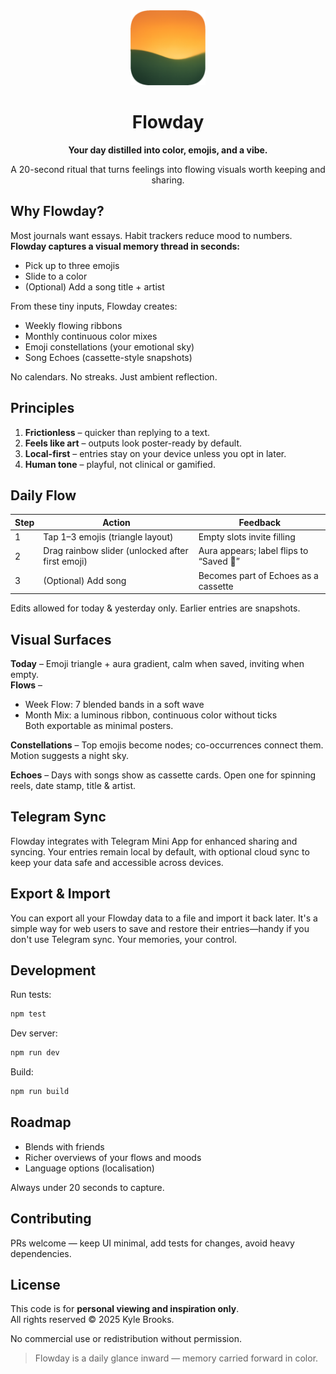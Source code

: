 <div align="center">
  <img src="public/Flowday.png" alt="Flowday" width="120" />
  <h1>Flowday</h1>
  <p><strong>Your day distilled into color, emojis, and a vibe.</strong></p>
  <p>A 20-second ritual that turns feelings into flowing visuals worth keeping and sharing.</p>
</div>

## Why Flowday?

Most journals want essays. Habit trackers reduce mood to numbers.  
**Flowday captures a visual memory thread in seconds:**

- Pick up to three emojis  
- Slide to a color  
- (Optional) Add a song title + artist  

From these tiny inputs, Flowday creates:

- Weekly flowing ribbons  
- Monthly continuous color mixes  
- Emoji constellations (your emotional sky)  
- Song Echoes (cassette-style snapshots)

No calendars. No streaks. Just ambient reflection.

## Principles

1. **Frictionless** – quicker than replying to a text.  
2. **Feels like art** – outputs look poster-ready by default.  
3. **Local-first** – entries stay on your device unless you opt in later.  
4. **Human tone** – playful, not clinical or gamified.

## Daily Flow

| Step | Action | Feedback |
|------|--------|----------|
| 1 | Tap 1–3 emojis (triangle layout) | Empty slots invite filling |
| 2 | Drag rainbow slider (unlocked after first emoji) | Aura appears; label flips to “Saved 🌈” |
| 3 | (Optional) Add song | Becomes part of Echoes as a cassette |

Edits allowed for today & yesterday only. Earlier entries are snapshots.

## Visual Surfaces

**Today** – Emoji triangle + aura gradient, calm when saved, inviting when empty.  
**Flows** –  
- Week Flow: 7 blended bands in a soft wave  
- Month Mix: a luminous ribbon, continuous color without ticks  
Both exportable as minimal posters.  

**Constellations** – Top emojis become nodes; co-occurrences connect them. Motion suggests a night sky.  

**Echoes** – Days with songs show as cassette cards. Open one for spinning reels, date stamp, title & artist.

## Telegram Sync

Flowday integrates with Telegram Mini App for enhanced sharing and syncing. Your entries remain local by default, with optional cloud sync to keep your data safe and accessible across devices.

## Export & Import

You can export all your Flowday data to a file and import it back later. It's a simple way for web users to save and restore their entries—handy if you don't use Telegram sync. Your memories, your control.

## Development

Run tests:

```bash
npm test
```

Dev server:

```bash
npm run dev
```

Build:

```bash
npm run build
```

## Roadmap

- Blends with friends  
- Richer overviews of your flows and moods  
- Language options (localisation)  

Always under 20 seconds to capture.

## Contributing

PRs welcome — keep UI minimal, add tests for changes, avoid heavy dependencies.

## License

This code is for **personal viewing and inspiration only**.  
All rights reserved © 2025 Kyle Brooks.  

No commercial use or redistribution without permission.  

> Flowday is a daily glance inward — memory carried forward in color.
